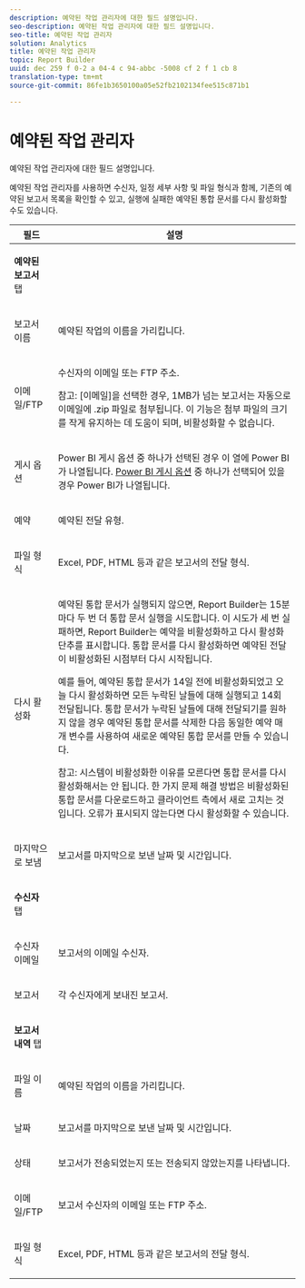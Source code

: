 ```yaml
---
description: 예약된 작업 관리자에 대한 필드 설명입니다.
seo-description: 예약된 작업 관리자에 대한 필드 설명입니다.
seo-title: 예약된 작업 관리자
solution: Analytics
title: 예약된 작업 관리자
topic: Report Builder
uuid: dec 259 f 0-2 a 04-4 c 94-abbc -5008 cf 2 f 1 cb 8
translation-type: tm+mt
source-git-commit: 86fe1b3650100a05e52fb2102134fee515c871b1

---
```



# 예약된 작업 관리자

예약된 작업 관리자에 대한 필드 설명입니다.

예약된 작업 관리자를 사용하면 수신자, 일정 세부 사항 및 파일 형식과 함께, 기존의 예약된 보고서 목록을 확인할 수 있고, 실행에 실패한 예약된 통합 문서를 다시 활성화할 수도 있습니다.

<table id="table_21B07A0B5F1D4435A4E882E45A7A6B6E"> 
 <thead> 
  <tr> 
   <th colname="col1" class="entry"> 필드 </th> 
   <th colname="col2" class="entry"> 설명 </th> 
  </tr> 
 </thead>
 <tbody> 
  <tr> 
   <td colname="col1"> <p><b>예약된 보고서 </b>탭 </p> </td> 
   <td colname="col2"> </td> 
  </tr> 
  <tr> 
   <td colname="col1"> <p>보고서 이름 </p> </td> 
   <td colname="col2"> <p>예약된 작업의 이름을 가리킵니다. </p> </td> 
  </tr> 
  <tr> 
   <td colname="col1"> <p> 이메일/FTP </p> </td> 
   <td colname="col2"> <p>수신자의 이메일 또는 FTP 주소. </p> <p>참고: [이메일]을 선택한 경우, 1MB가 넘는 보고서는 자동으로 이메일에 .zip 파일로 첨부됩니다. 이 기능은 첨부 파일의 크기를 작게 유지하는 데 도움이 되며, 비활성화할 수 없습니다. </p> </td> 
  </tr> 
  <tr> 
   <td colname="col1"> <p>게시 옵션 </p> </td> 
   <td colname="col2"> <p>Power BI 게시 옵션 중 하나가 선택된 경우 이 열에 Power BI가 나열됩니다. <a href="../../analyze/report-builder/c-publish-power-bi/integration-power-bi.md#concept_0C4105AA10F9460A872C2489C9CD7945" format="dita" scope="local"> Power BI 게시 옵션</a> 중 하나가 선택되어 있을 경우 Power BI가 나열됩니다. </p> </td> 
  </tr> 
  <tr> 
   <td colname="col1"> <p>예약 </p> </td> 
   <td colname="col2"> <p>예약된 전달 유형. </p> </td> 
  </tr> 
  <tr> 
   <td colname="col1"> <p> 파일 형식 </p> </td> 
   <td colname="col2"> <p> Excel, PDF, HTML 등과 같은 보고서의 전달 형식. </p> </td> 
  </tr> 
  <tr> 
   <td colname="col1"> <p>다시 활성화 </p> </td> 
   <td colname="col2"> <p>예약된 통합 문서가 실행되지 않으면, Report Builder는 15분마다 두 번 더 통합 문서 실행을 시도합니다. 이 시도가 세 번 실패하면, Report Builder는 예약을 비활성화하고 <span class="wintitle">다시 활성화</span> 단추를 표시합니다. 통합 문서를 다시 활성화하면 예약된 전달이 비활성화된 시점부터 다시 시작됩니다. </p> <p>예를 들어, 예약된 통합 문서가 14일 전에 비활성화되었고 오늘 다시 활성화하면 모든 누락된 날들에 대해 실행되고 14회 전달됩니다. 통합 문서가 누락된 날들에 대해 전달되기를 원하지 않을 경우 예약된 통합 문서를 삭제한 다음 동일한 예약 매개 변수를 사용하여 새로운 예약된 통합 문서를 만들 수 있습니다. </p> <p> <p>참고: 시스템이 비활성화한 이유를 모른다면 통합 문서를 다시 활성화해서는 안 됩니다. 한 가지 문제 해결 방법은 비활성화된 통합 문서를 다운로드하고 클라이언트 측에서 새로 고치는 것입니다. 오류가 표시되지 않는다면 다시 활성화할 수 있습니다. </p> </p> </td> 
  </tr> 
  <tr> 
   <td colname="col1"> <p>마지막으로 보냄 </p> </td> 
   <td colname="col2"> <p>보고서를 마지막으로 보낸 날짜 및 시간입니다. </p> </td> 
  </tr> 
  <tr> 
   <td colname="col1"> <p><b>수신자 </b>탭 </p> </td> 
   <td colname="col2"> </td> 
  </tr> 
  <tr> 
   <td colname="col1"> <p>수신자 이메일 </p> </td> 
   <td colname="col2"> 보고서의 이메일 수신자. </td> 
  </tr> 
  <tr> 
   <td colname="col1"> <p>보고서 </p> </td> 
   <td colname="col2"> 각 수신자에게 보내진 보고서. </td> 
  </tr> 
  <tr> 
   <td colname="col1"> <p><b>보고서 내역</b> 탭 </p> </td> 
   <td colname="col2"> </td> 
  </tr> 
  <tr> 
   <td colname="col1"> <p>파일 이름 </p> </td> 
   <td colname="col2"> 예약된 작업의 이름을 가리킵니다. </td> 
  </tr> 
  <tr> 
   <td colname="col1"> <p>날짜 </p> </td> 
   <td colname="col2"> 보고서를 마지막으로 보낸 날짜 및 시간입니다. </td> 
  </tr> 
  <tr> 
   <td colname="col1"> <p>상태 </p> </td> 
   <td colname="col2"> 보고서가 전송되었는지 또는 전송되지 않았는지를 나타냅니다. </td> 
  </tr> 
  <tr> 
   <td colname="col1"> <p>이메일/FTP </p> </td> 
   <td colname="col2"> 보고서 수신자의 이메일 또는 FTP 주소. </td> 
  </tr> 
  <tr> 
   <td colname="col1"> <p>파일 형식 </p> </td> 
   <td colname="col2"> Excel, PDF, HTML 등과 같은 보고서의 전달 형식. </td> 
  </tr> 
 </tbody> 
</table>
